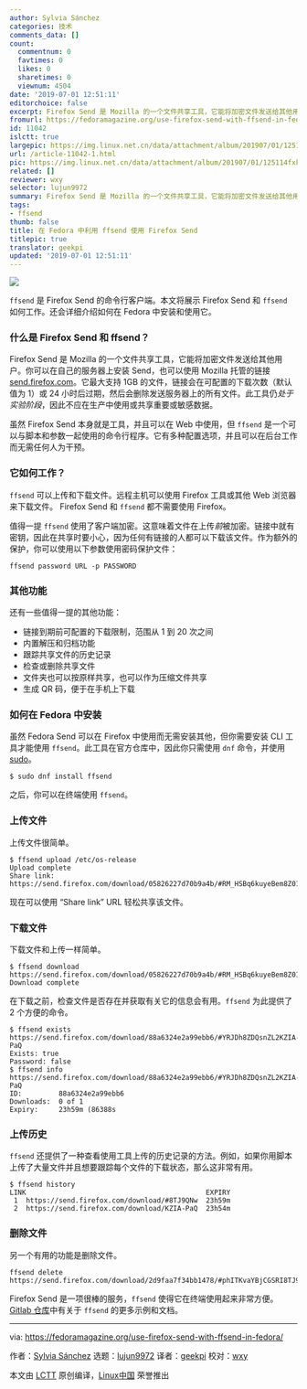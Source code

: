 ```yaml
---
author: Sylvia Sánchez
categories: 技术
comments_data: []
count:
  commentnum: 0
  favtimes: 0
  likes: 0
  sharetimes: 0
  viewnum: 4504
date: '2019-07-01 12:51:11'
editorchoice: false
excerpt: Firefox Send 是 Mozilla 的一个文件共享工具，它能将加密文件发送给其他用户。ffsend 是 Firefox Send 的命令行客户端。
fromurl: https://fedoramagazine.org/use-firefox-send-with-ffsend-in-fedora/
id: 11042
islctt: true
largepic: https://img.linux.net.cn/data/attachment/album/201907/01/125114fxkxirjjmjz7uxxv.png
url: /article-11042-1.html
pic: https://img.linux.net.cn/data/attachment/album/201907/01/125114fxkxirjjmjz7uxxv.png.thumb.jpg
related: []
reviewer: wxy
selector: lujun9972
summary: Firefox Send 是 Mozilla 的一个文件共享工具，它能将加密文件发送给其他用户。ffsend 是 Firefox Send 的命令行客户端。
tags:
- ffsend
thumb: false
title: 在 Fedora 中利用 ffsend 使用 Firefox Send
titlepic: true
translator: geekpi
updated: '2019-07-01 12:51:11'
---
```


![](/data/attachment/album/201907/01/125114fxkxirjjmjz7uxxv.png)


`ffsend` 是 Firefox Send 的命令行客户端。本文将展示 Firefox Send 和 `ffsend` 如何工作。还会详细介绍如何在 Fedora 中安装和使用它。


### 什么是 Firefox Send 和 ffsend？


Firefox Send 是 Mozilla 的一个文件共享工具，它能将加密文件发送给其他用户。你可以在自己的服务器上安装 Send，也可以使用 Mozilla 托管的链接 [send.firefox.com](http://send.firefox.com/)。它最大支持 1GB 的文件，链接会在可配置的下载次数（默认值为 1）或 24 小时后过期，然后会删除发送服务器上的所有文件。此工具仍*处于实验阶段*，因此不应在生产中使用或共享重要或敏感数据。


虽然 Firefox Send 本身就是工具，并且可以在 Web 中使用，但 `ffsend` 是一个可以与脚本和参数一起使用的命令行程序。它有多种配置选项，并且可以在后台工作而无需任何人为干预。


### 它如何工作？


`ffsend` 可以上传和下载文件。远程主机可以使用 Firefox 工具或其他 Web 浏览器来下载文件。 Firefox Send 和 `ffsend` 都不需要使用 Firefox。


值得一提 `ffsend` 使用了客户端加密。这意味着文件在上传*前*被加密。链接中就有密钥，因此在共享时要小心，因为任何有链接的人都可以下载该文件。作为额外的保护，你可以使用以下参数使用密码保护文件：



```
ffsend password URL -p PASSWORD
```

### 其他功能


还有一些值得一提的其他功能：


* 链接到期前可配置的下载限制，范围从 1 到 20 次之间
* 内置解压和归档功能
* 跟踪共享文件的历史记录
* 检查或删除共享文件
* 文件夹也可以按原样共享，也可以作为压缩文件共享
* 生成 QR 码，便于在手机上下载


### 如何在 Fedora 中安装


虽然 Fedora Send 可以在 Firefox 中使用而无需安装其他，但你需要安装 CLI 工具才能使用 `ffsend`。此工具在官方仓库中，因此你只需使用 `dnf` 命令，并使用 [sudo](https://fedoramagazine.org/howto-use-sudo/)。



```
$ sudo dnf install ffsend
```

之后，你可以在终端使用 `ffsend`。


### 上传文件


上传文件很简单。



```
$ ffsend upload /etc/os-release
Upload complete
Share link:  https://send.firefox.com/download/05826227d70b9a4b/#RM_HSBq6kuyeBem8Z013mg
```

现在可以使用 “Share link” URL 轻松共享该文件。


### 下载文件


下载文件和上传一样简单。



```
$ ffsend download https://send.firefox.com/download/05826227d70b9a4b/#RM_HSBq6kuyeBem8Z013mg
Download complete
```

在下载之前，检查文件是否存在并获取有关它的信息会有用。`ffsend` 为此提供了 2 个方便的命令。



```
$ ffsend exists https://send.firefox.com/download/88a6324e2a99ebb6/#YRJDh8ZDQsnZL2KZIA-PaQ
Exists: true
Password: false
$ ffsend info https://send.firefox.com/download/88a6324e2a99ebb6/#YRJDh8ZDQsnZL2KZIA-PaQ
ID:         88a6324e2a99ebb6
Downloads:  0 of 1
Expiry:     23h59m (86388s
```

### 上传历史


`ffsend` 还提供了一种查看使用工具上传的历史记录的方法。例如，如果你用脚本上传了大量文件并且想要跟踪每个文件的下载状态，那么这非常有用。



```
$ ffsend history
LINK                                            EXPIRY
 1  https://send.firefox.com/download/#8TJ9QNw  23h59m
 2  https://send.firefox.com/download/KZIA-PaQ  23h54m
```

### 删除文件


另一个有用的功能是删除文件。



```
ffsend delete https://send.firefox.com/download/2d9faa7f34bb1478/#phITKvaYBjCGSRI8TJ9QNw
```

Firefox Send 是一项很棒的服务，`ffsend` 使得它在终端使用起来非常方便。[Gitlab 仓库](https://gitlab.com/timvisee/ffsend)中有关于 `ffsend` 的更多示例和文档。




---


via: <https://fedoramagazine.org/use-firefox-send-with-ffsend-in-fedora/>


作者：[Sylvia Sánchez](https://fedoramagazine.org/author/lailah/) 选题：[lujun9972](https://github.com/lujun9972) 译者：[geekpi](https://github.com/geekpi) 校对：[wxy](https://github.com/wxy)


本文由 [LCTT](https://github.com/LCTT/TranslateProject) 原创编译，[Linux中国](https://linux.cn/) 荣誉推出